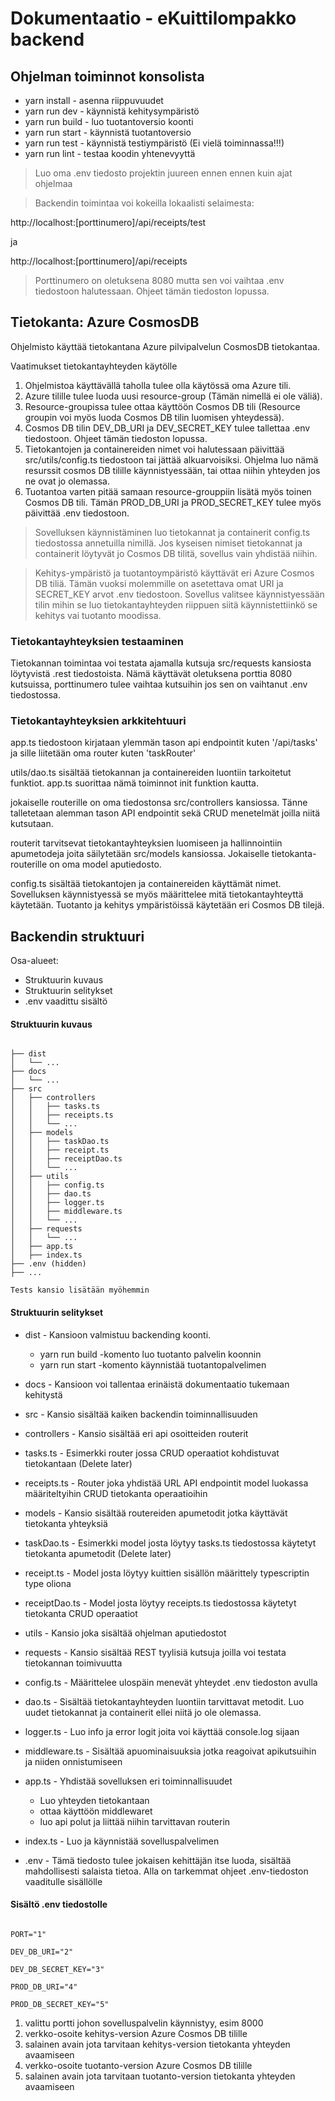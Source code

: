 # Dokumentaatio - eKuittilompakko backend

## Ohjelman toiminnot konsolista
  - yarn install - asenna riippuvuudet
  - yarn run dev - käynnistä kehitysympäristö
  - yarn run build - luo tuotantoversio koonti
  - yarn run start - käynnistä tuotantoversio
  - yarn run test - käynnistä testiympäristö (Ei vielä toiminnassa!!!)
  - yarn run lint - testaa koodin yhtenevyyttä

> Luo oma .env tiedosto projektin juureen ennen ennen kuin ajat ohjelmaa

> Backendin toimintaa voi kokeilla lokaalisti selaimesta:

http://localhost:[porttinumero]/api/receipts/test

ja

http://localhost:[porttinumero]/api/receipts

> Porttinumero on oletuksena 8080 mutta sen voi vaihtaa .env tiedostoon halutessaan. Ohjeet tämän tiedoston lopussa.

## Tietokanta: Azure CosmosDB

Ohjelmisto käyttää tietokantana Azure pilvipalvelun CosmosDB tietokantaa.

Vaatimukset tietokantayhteyden käytölle
1. Ohjelmistoa käyttävällä taholla tulee olla käytössä oma Azure tili.
2. Azure tilille tulee luoda uusi resource-group (Tämän nimellä ei ole väliä).
3. Resource-groupissa tulee ottaa käyttöön Cosmos DB tili (Resource groupin voi myös luoda Cosmos DB tilin luomisen yhteydessä).
4. Cosmos DB tilin DEV_DB_URI ja DEV_SECRET_KEY tulee tallettaa .env tiedostoon. Ohjeet tämän tiedoston lopussa.
5. Tietokantojen ja containereiden nimet voi halutessaan päivittää src/utils/config.ts tiedostoon tai jättää alkuarvoisiksi. Ohjelma luo nämä resurssit cosmos DB tilille käynnistyessään, tai ottaa niihin yhteyden jos ne ovat jo olemassa.
6. Tuotantoa varten pitää samaan resource-grouppiin lisätä myös toinen Cosmos DB tili. Tämän PROD_DB_URI ja PROD_SECRET_KEY tulee myös päivittää .env tiedostoon.

> Sovelluksen käynnistäminen luo tietokannat ja containerit config.ts tiedostossa annetuilla nimillä. Jos kyseisen nimiset tietokannat ja containerit löytyvät jo Cosmos DB tilitä, sovellus vain yhdistää niihin.

> Kehitys-ympäristö ja tuotantoympäristö käyttävät eri Azure Cosmos DB tiliä. Tämän vuoksi molemmille on asetettava omat URI ja SECRET_KEY arvot .env tiedostoon. Sovellus valitsee käynnistyessään tilin mihin se luo tietokantayhteyden riippuen siitä käynnistettiinkö se kehitys vai tuotanto moodissa.

### Tietokantayhteyksien testaaminen

Tietokannan toimintaa voi testata ajamalla kutsuja src/requests kansiosta löytyvistä .rest tiedostoista. Nämä käyttävät oletuksena porttia 8080 kutsuissa, porttinumero tulee vaihtaa kutsuihin jos sen on vaihtanut .env tiedostossa.

### Tietokantayhteyksien arkkitehtuuri

app.ts tiedostoon kirjataan ylemmän tason api endpointit kuten '/api/tasks' ja sille liitetään oma router kuten 'taskRouter'

utils/dao.ts sisältää tietokannan ja containereiden luontiin tarkoitetut funktiot. app.ts suorittaa nämä toiminnot init funktion kautta.

jokaiselle routerille on oma tiedostonsa src/controllers kansiossa. Tänne talletetaan alemman tason API endpointit sekä CRUD menetelmät joilla niitä kutsutaan.

routerit tarvitsevat tietokantayhteyksien luomiseen ja hallinnointiin apumetodeja joita säilytetään src/models kansiossa. Jokaiselle tietokanta-routerille on oma model aputiedosto.

config.ts sisältää tietokantojen ja containereiden käyttämät nimet. Sovelluksen käynnistyessä se myös määrittelee mitä tietokantayhteyttä käytetään. Tuotanto ja kehitys ympäristöissä käytetään eri Cosmos DB tilejä.

## Backendin struktuuri

Osa-alueet:
  - Struktuurin kuvaus
  - Struktuurin selitykset
  - .env vaadittu sisältö

#### Struktuurin kuvaus
```

├── dist
│   └── ...
├── docs
│   └── ...
├── src
│   ├── controllers
│   │   ├── tasks.ts
│   │   ├── receipts.ts
│   │   └── ...
│   ├── models
│   │   ├── taskDao.ts
│   │   ├── receipt.ts
│   │   ├── receiptDao.ts
│   │   └── ...
│   ├── utils
│   │   ├── config.ts
│   │   ├── dao.ts
│   │   ├── logger.ts
│   │   ├── middleware.ts
│   │   └── ...
│   ├── requests
│   │   └── ...
│   ├── app.ts
│   ├── index.ts
├── .env (hidden)
├── ...

Tests kansio lisätään myöhemmin
```

#### Struktuurin selitykset
- dist - Kansioon valmistuu backending koonti.
  - yarn run build -komento luo tuotanto palvelin koonnin
  - yarn run start -komento käynnistää tuotantopalvelimen

- docs - Kansioon voi tallentaa erinäistä dokumentaatio tukemaan kehitystä

- src - Kansio sisältää kaiken backendin toiminnallisuuden

- controllers - Kansio sisältää eri api osoitteiden routerit

- tasks.ts - Esimerkki router jossa CRUD operaatiot kohdistuvat tietokantaan (Delete later)

- receipts.ts - Router joka yhdistää URL API endpointit model luokassa määriteltyihin CRUD tietokanta operaatioihin

- models - Kansio sisältää routereiden apumetodit jotka käyttävät tietokanta yhteyksiä

- taskDao.ts - Esimerkki model josta löytyy tasks.ts tiedostossa käytetyt tietokanta apumetodit (Delete later)

- receipt.ts - Model josta löytyy kuittien sisällön määrittely typescriptin type oliona

- receiptDao.ts - Model josta löytyy receipts.ts tiedostossa käytetyt tietokanta CRUD operaatiot

- utils - Kansio joka sisältää ohjelman aputiedostot

- requests - Kansio sisältää REST tyylisiä kutsuja joilla voi testata tietokannan toimivuutta

- config.ts - Määrittelee ulospäin menevät yhteydet .env tiedoston avulla

- dao.ts - Sisältää tietokantayhteyden luontiin tarvittavat metodit. Luo uudet tietokannat ja containerit ellei niitä jo ole olemassa.

- logger.ts - Luo info ja error logit joita voi käyttää console.log sijaan

- middleware.ts - Sisältää apuominaisuuksia jotka reagoivat apikutsuihin ja niiden onnistumiseen

- app.ts - Yhdistää sovelluksen eri toiminnallisuudet
  - Luo yhteyden tietokantaan
  - ottaa käyttöön middlewaret
  - luo api polut ja liittää niihin tarvittavan routerin

- index.ts - Luo ja käynnistää sovelluspalvelimen

- .env - Tämä tiedosto tulee jokaisen kehittäjän itse luoda, sisältää mahdollisesti salaista tietoa. Alla on tarkemmat ohjeet .env-tiedoston vaaditulle sisällölle

#### Sisältö .env tiedostolle

```

PORT="1"

DEV_DB_URI="2"

DEV_DB_SECRET_KEY="3"

PROD_DB_URI="4"

PROD_DB_SECRET_KEY="5"

```

1. valittu portti johon sovelluspalvelin käynnistyy, esim 8000
2. verkko-osoite kehitys-version Azure Cosmos DB tilille
3. salainen avain jota tarvitaan kehitys-version tietokanta yhteyden avaamiseen
4. verkko-osoite tuotanto-version Azure Cosmos DB tilille
5. salainen avain jota tarvitaan tuotanto-version tietokanta yhteyden avaamiseen